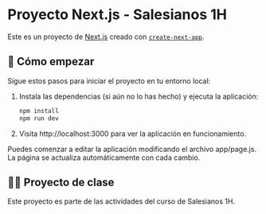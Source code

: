 # Proyecto Next.js - Salesianos 1H

Este es un proyecto de [Next.js](https://nextjs.org) creado con [`create-next-app`](https://github.com/vercel/next.js/tree/canary/packages/create-next-app).

## 🚀 Cómo empezar

Sigue estos pasos para iniciar el proyecto en tu entorno local:

1. Instala las dependencias (si aún no lo has hecho) y ejecuta la aplicación:

   ```bash
   npm install
   npm run dev

2. Visita http://localhost:3000
para ver la aplicación en funcionamiento.

Puedes comenzar a editar la aplicación modificando el archivo app/page.js. La página se actualiza automáticamente con cada cambio.

## 🧑‍🏫 Proyecto de clase
Este proyecto es parte de las actividades del curso de Salesianos 1H.

